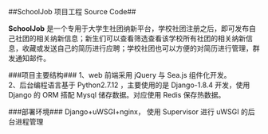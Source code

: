 ##SchoolJob 项目工程 Source Code##

**SchoolJob** 是一个专用于大学生社团纳新平台，学校社团注册之后，即可发布自己社团的相关纳新信息；新生们可以查看筛选查看该学校所有社团的相关纳新信息，收藏或发送自己的简历进行应聘；学校社团也可以方便的对简历进行管理，群发通知邮件。

###项目主要结构###
1、web 前端采用 jQuery 与 Sea.js 组件化开发。   
2、后台编程语言基于 Python2.7.12 ，主要使用的是 Django-1.8.4 开发，使用 Django 的 ORM 搭配 Mysql 储存数据。对应使用 Redis 保存热数据。   

###部署环境###
Django+uWSGI+nginx， 使用 Supervisor 进行 uWSGI 的后台进程管理 

